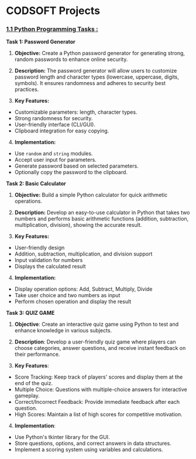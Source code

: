 # CODSOFT Projects
### [1.1 Python Programming Tasks :](https://github.com/yashdeepsinghh/CODESOFT/tree/68951acc5f04f22090a74b7475d0c024cdc6ded6/Python%20Programming%20Tasks)

**Task 1: Password Generator**

  1. **Objective:**
Create a Python password generator for generating strong, random passwords to enhance online security.

  2. **Description:**
The password generator will allow users to customize password length and character types (lowercase, uppercase, digits, symbols). It ensures randomness and adheres to security best practices.

  3. **Key Features:**
- Customizable parameters: length, character types.
- Strong randomness for security.
- User-friendly interface (CLI/GUI).
- Clipboard integration for easy copying.

 4. **Implementation:**
- Use `random` and `string` modules.
- Accept user input for parameters.
- Generate password based on selected parameters.
- Optionally copy the password to the clipboard.

**Task 2: Basic Calculator**

1. **Objective:**
Build a simple Python calculator for quick arithmetic operations.

2. **Description:**
Develop an easy-to-use calculator in Python that takes two numbers and performs basic arithmetic functions (addition, subtraction, multiplication, division), showing the accurate result.

3. **Key Features:**
- User-friendly design
- Addition, subtraction, multiplication, and division support
- Input validation for numbers
- Displays the calculated result

4. **Implementation:**
- Display operation options: Add, Subtract, Multiply, Divide
- Take user choice and two numbers as input
- Perform chosen operation and display the result

**Task 3: QUIZ GAME**

1. **Objective**: Create an interactive quiz game using Python to test and enhance knowledge in various subjects.

2. **Description**: Develop a user-friendly quiz game where players can choose categories, answer questions, and receive instant feedback on their performance.

3. **Key Features**:
-  Score Tracking: Keep track of players' scores and display them at the end of the quiz.
-  Multiple Choice: Questions with multiple-choice answers for interactive gameplay.
-  Correct/Incorrect Feedback: Provide immediate feedback after each question.
- High Scores: Maintain a list of high scores for competitive motivation.

4. **Implementation**:
-  Use Python's tkinter library for the GUI.
-   Store questions, options, and correct answers in data structures.
-   Implement a scoring system using variables and calculations.


